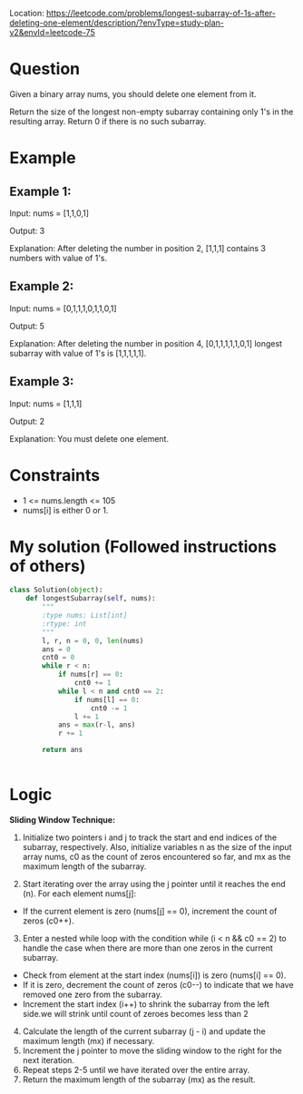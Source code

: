 Location: https://leetcode.com/problems/longest-subarray-of-1s-after-deleting-one-element/description/?envType=study-plan-v2&envId=leetcode-75

# Question
Given a binary array nums, you should delete one element from it.

Return the size of the longest non-empty subarray containing only 1's in the resulting array. Return 0 if there is no such subarray.

# Example
## Example 1:

Input: nums = [1,1,0,1]

Output: 3

Explanation: After deleting the number in position 2, [1,1,1] contains 3 numbers with value of 1's.


## Example 2:

Input: nums = [0,1,1,1,0,1,1,0,1]

Output: 5

Explanation: After deleting the number in position 4, [0,1,1,1,1,1,0,1] longest subarray with value of 1's is [1,1,1,1,1].

## Example 3:

Input: nums = [1,1,1]

Output: 2

Explanation: You must delete one element.
 
# Constraints
- 1 <= nums.length <= 105
- nums[i] is either 0 or 1.

# My solution (Followed instructions of others)
```python
class Solution(object):
    def longestSubarray(self, nums):
        """
        :type nums: List[int]
        :rtype: int
        """
        l, r, n = 0, 0, len(nums)
        ans = 0
        cnt0 = 0
        while r < n:
            if nums[r] == 0:
                cnt0 += 1
            while l < n and cnt0 == 2:
                if nums[l] == 0:
                    cnt0 -= 1
                l += 1
            ans = max(r-l, ans)
            r += 1

        return ans
            
```
# Logic
**Sliding Window Technique:**
1. Initialize two pointers i and j to track the start and end indices of the subarray, respectively. Also, initialize variables n as the size of the input array nums, c0 as the count of zeros encountered so far, and mx as the maximum length of the subarray.

2. Start iterating over the array using the j pointer until it reaches the end (n). For each element nums[j]:
- If the current element is zero (nums[j] == 0), increment the count of zeros (c0++).
3. Enter a nested while loop with the condition while (i < n && c0 == 2) to handle the case when there are more than one zeros in the current subarray.
- Check from element at the start index (nums[i]) is zero (nums[i] == 0).
- If it is zero, decrement the count of zeros (c0--) to indicate that we have removed one zero from the subarray.
- Increment the start index (i++) to shrink the subarray from the left side.we will strink until count of zeroes becomes less than 2
4. Calculate the length of the current subarray (j - i) and update the maximum length (mx) if necessary.
5. Increment the j pointer to move the sliding window to the right for the next iteration.
6. Repeat steps 2-5 until we have iterated over the entire array.
7. Return the maximum length of the subarray (mx) as the result.
